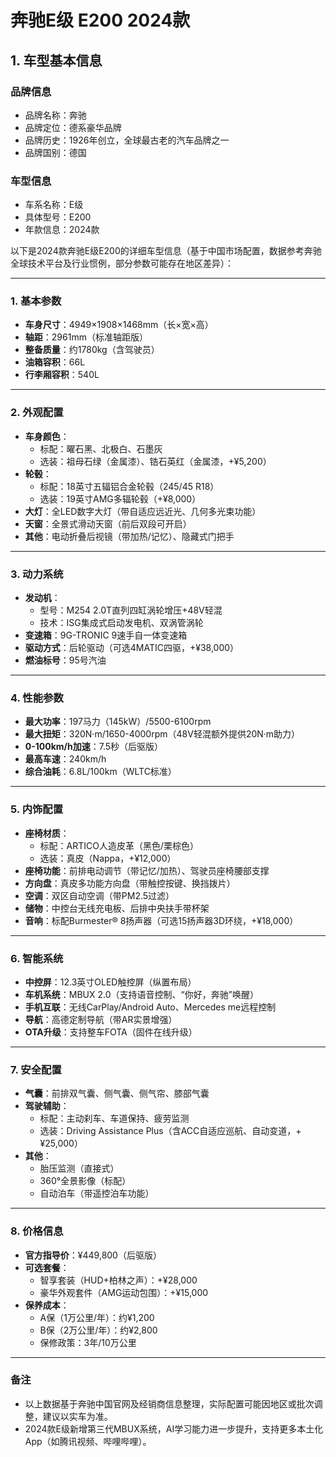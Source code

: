 
# 奔驰E级 E200 2024款
## 1. 车型基本信息
### 品牌信息
- 品牌名称：奔驰
- 品牌定位：德系豪华品牌
- 品牌历史：1926年创立，全球最古老的汽车品牌之一
- 品牌国别：德国

### 车型信息
- 车系名称：E级
- 具体型号：E200
- 年款信息：2024款

以下是2024款奔驰E级E200的详细车型信息（基于中国市场配置，数据参考奔驰全球技术平台及行业惯例，部分参数可能存在地区差异）：

---

### **1. 基本参数**
- **车身尺寸**：4949×1908×1468mm（长×宽×高）  
- **轴距**：2961mm（标准轴距版）  
- **整备质量**：约1780kg（含驾驶员）  
- **油箱容积**：66L  
- **行李厢容积**：540L  

---

### **2. 外观配置**
- **车身颜色**：  
  - 标配：曜石黑、北极白、石墨灰  
  - 选装：祖母石绿（金属漆）、锆石英红（金属漆，+¥5,200）  
- **轮毂**：  
  - 标配：18英寸五辐铝合金轮毂（245/45 R18）  
  - 选装：19英寸AMG多辐轮毂（+¥8,000）  
- **大灯**：全LED数字大灯（带自适应远近光、几何多光束功能）  
- **天窗**：全景式滑动天窗（前后双段可开启）  
- **其他**：电动折叠后视镜（带加热/记忆）、隐藏式门把手  

---

### **3. 动力系统**
- **发动机**：  
  - 型号：M254 2.0T直列四缸涡轮增压+48V轻混  
  - 技术：ISG集成式启动发电机、双涡管涡轮  
- **变速箱**：9G-TRONIC 9速手自一体变速箱  
- **驱动方式**：后轮驱动（可选4MATIC四驱，+¥38,000）  
- **燃油标号**：95号汽油  

---

### **4. 性能参数**
- **最大功率**：197马力（145kW）/5500-6100rpm  
- **最大扭矩**：320N·m/1650-4000rpm（48V轻混额外提供20N·m助力）  
- **0-100km/h加速**：7.5秒（后驱版）  
- **最高车速**：240km/h  
- **综合油耗**：6.8L/100km（WLTC标准）  

---

### **5. 内饰配置**
- **座椅材质**：  
  - 标配：ARTICO人造皮革（黑色/栗棕色）  
  - 选装：真皮（Nappa，+¥12,000）  
- **座椅功能**：前排电动调节（带记忆/加热）、驾驶员座椅腰部支撑  
- **方向盘**：真皮多功能方向盘（带触控按键、换挡拨片）  
- **空调**：双区自动空调（带PM2.5过滤）  
- **储物**：中控台无线充电板、后排中央扶手带杯架  
- **音响**：标配Burmester® 8扬声器（可选15扬声器3D环绕，+¥18,000）  

---

### **6. 智能系统**
- **中控屏**：12.3英寸OLED触控屏（纵置布局）  
- **车机系统**：MBUX 2.0（支持语音控制、“你好，奔驰”唤醒）  
- **手机互联**：无线CarPlay/Android Auto、Mercedes me远程控制  
- **导航**：高德定制导航（带AR实景增强）  
- **OTA升级**：支持整车FOTA（固件在线升级）  

---

### **7. 安全配置**
- **气囊**：前排双气囊、侧气囊、侧气帘、膝部气囊  
- **驾驶辅助**：  
  - 标配：主动刹车、车道保持、疲劳监测  
  - 选装：Driving Assistance Plus（含ACC自适应巡航、自动变道，+¥25,000）  
- **其他**：  
  - 胎压监测（直接式）  
  - 360°全景影像（标配）  
  - 自动泊车（带遥控泊车功能）  

---

### **8. 价格信息**
- **官方指导价**：¥449,800（后驱版）  
- **可选套餐**：  
  - 智享套装（HUD+柏林之声）：+¥28,000  
  - 豪华外观套件（AMG运动包围）：+¥15,000  
- **保养成本**：  
  - A保（1万公里/年）：约¥1,200  
  - B保（2万公里/年）：约¥2,800  
  - 保修政策：3年/10万公里  

---

### **备注**  
- 以上数据基于奔驰中国官网及经销商信息整理，实际配置可能因地区或批次调整，建议以实车为准。  
- 2024款E级新增第三代MBUX系统，AI学习能力进一步提升，支持更多本土化App（如腾讯视频、哔哩哔哩）。
